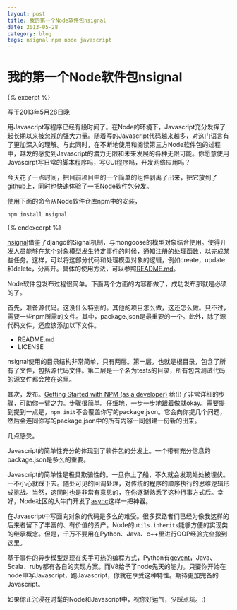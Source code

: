 ```yaml
---
layout: post
title: 我的第一个Node软件包nsignal
date: 2013-05-28
category: blog
tags: nsignal npm node javascript
---
```


# 我的第一个Node软件包nsignal

{% excerpt %}

写于2013年5月28日晚

用Javascript写程序已经有段时间了。在Node的环境下，Javascript充分发挥了起长期以来被忽视的强大力量。随着写的Javascript代码越来越多，对这门语言有了更加深入的理解。与此同时，在不断地使用和阅读第三方Node软件包的过程中，越发的感觉到Javascript的潜力无限和未来发展的各种无限可能。你愿意使用Javascirpt写日常的脚本程序吗，写GUI程序吗，开发网络应用吗？

今天花了一点时间，把目前项目中的一个简单的组件剥离了出来，把它放到了[github](https://github.com/tkdchen/nsignal)上，同时也快速体验了一把Node软件包分发。

使用下面的命令从Node软件仓库npm中的安装，

    npm install nsignal

{% endexcerpt %}

[nsignal](https://npmjs.org/package/nsignal)借鉴了django的Signal机制，与mongoose的模型对象结合使用。使得开发人员能够在某个对象模型发生特定事件的时候，通知注册的处理函数，以完成某些任务。这样，可以将这部分代码和处理模型对象的逻辑，例如create，update和delete，分离开。具体的使用方法，可以参照[README.md](https://github.com/tkdchen/nsignal/blob/master/README.md)。

Node软件包发布过程很简单。下面两个方面的内容都做了，成功发布那就是必须的了。

首先，准备源代码。这没什么特别的。其他的项目怎么做，这还怎么做。只不过，需要一些npm所需的文件。其中，package.json是最重要的一个。此外，除了源代码文件，还应该添加以下文件。

- README.md
- LICENSE

nsignal使用的目录结构非常简单，只有两层。第一层，也就是根目录，包含了所有了文件，包括源代码文件。第二层是一个名为tests的目录，所有包含测试代码的源文件都会放在这里。

其次，发布。[Getting Started with NPM (as a developer)](https://gist.github.com/coolaj86/1318304) 给出了非常详细的步骤，可助你一臂之力。步骤很简单。仔细地，一步一步地跟着做就okay。需要提到提到一点是，``npm init``不会覆盖你写的package.json。它会向你提几个问题，然后会连同你写的package.json中的所有内容一同创建一份新的出来。

几点感受。

Javascript的简单性充分的体现到了软件包的分发上。一个带有充分信息的package.json是多么的重要。

Javascript的简单性是极具欺骗性的。一旦你上了船，不久就会发现处处被埋伏。一不小心就踩下去。随处可见的回调处理，对传统的程序的顺序执行的思维逻辑形成挑战。当然，这同时也是非常有意思的，在你逐渐熟悉了这种行事方式后。幸好，Node社区的大牛门开发了[async](https://github.com/caolan/async)这样一把神器。

在Javascript中写面向对象的代码是多么的难受。很多探路者们已经为像我这样的后来者留下了丰富的、有价值的资产。Node的``utils.inherits``能够方便的实现类的继承概念。但是，千万不要用在Python、Java、c++里进行OOP经验完全搬到这里。

基于事件的异步模型是现在炙手可热的编程方式，Python有[gevent](http://gevent.org/)，Java、Scala、ruby都有各自的实现方案。而V8给予了node先天的能力。只要你开始在node中写Javascript，跑Javascript，你就在享受这种特性。期待更加完备的Javascript。

如果你正沉浸在时髦的Node和Javascript中，祝你好运气，少踩点坑。:)

